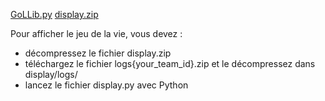 [GoLLib.py](https://bde-pops.github.io/VPS-DATA/cia/hackathon/GoLLib.py)
[display.zip](https://bde-pops.github.io/VPS-DATA/cia/hackathon/display.zip)

Pour afficher le jeu de la vie, vous devez :
- décompressez le fichier display.zip
- téléchargez le fichier logs{your_team_id}.zip et le décompressez dans display/logs/
- lancez le fichier display.py avec Python

